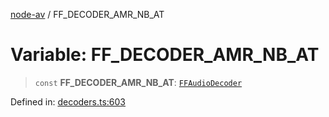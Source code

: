 [node-av](../globals.md) / FF\_DECODER\_AMR\_NB\_AT

# Variable: FF\_DECODER\_AMR\_NB\_AT

> `const` **FF\_DECODER\_AMR\_NB\_AT**: [`FFAudioDecoder`](../type-aliases/FFAudioDecoder.md)

Defined in: [decoders.ts:603](https://github.com/seydx/av/blob/f8631fc881b394300b1479f511d55cf1c370a87f/src/constants/decoders.ts#L603)
